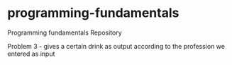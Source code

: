 # programming-fundamentals
Programming fundamentals Repository

Problem 3 - gives a certain drink as output according to the profession we entered as input
